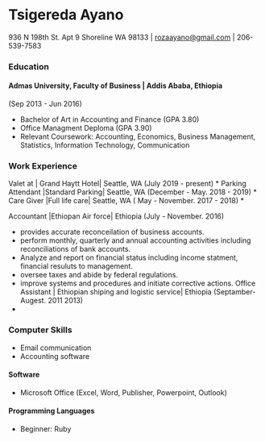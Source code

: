 # Tsigereda Ayano
936 N 198th St. Apt 9 Shoreline WA 98133  | rozaayano@gmail.com  | 206-539-7583
### Education
#### Admas University, Faculty of Business | Addis Ababa, Ethiopia
(Sep 2013 - Jun 2016)
* Bachelor of Art in Accounting and Finance (GPA 3.80)
* Office Managment Deploma (GPA 3.90)
* Relevant Coursework: Accounting, Economics, Business Management, Statistics, Information Technology, Communication
### Work Experience
Valet at | Grand Haytt Hotel| Seattle, WA (July 2019 - present) 
* 
Parking Attendant |Standard Parking| Seattle, WA (December - May. 2018 - 2019)
* 
Care Giver |Full life care| Seattle, WA ( May - November. 2017 - 2018) 
*
 
 Accountant |Ethiopan Air force| Ethiopia (July - November. 2016)
* provides accurate reconceilation of business accounts.
* perform monthly, quarterly and annual accounting activities including reconciliations of bank accounts.
* Analyze and report on financial status including income statment, financial resuluts to management. 
* oversee taxes and abide by federal regulations. 
* improve systems and procedures and initiate corrective actions.
 Office Assistant | Ethiopian shiping and logistic service| Ethiopia (Septamber-Augest. 2011 2013)
 *

### Computer Skills
* Email communication 
* Accounting software 
#### Software
* Microsoft Office (Excel, Word, Publisher, Powerpoint, Outlook)
#### Programming Languages
* Beginner: Ruby
